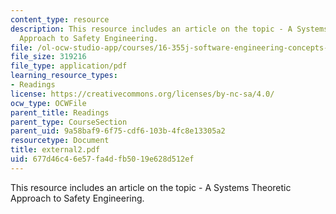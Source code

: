 ```yaml
---
content_type: resource
description: This resource includes an article on the topic - A Systems Theoretic
  Approach to Safety Engineering.
file: /ol-ocw-studio-app/courses/16-355j-software-engineering-concepts-fall-2005/677d46c46e57fa4dfb5019e628d512ef_external2.pdf
file_size: 319216
file_type: application/pdf
learning_resource_types:
- Readings
license: https://creativecommons.org/licenses/by-nc-sa/4.0/
ocw_type: OCWFile
parent_title: Readings
parent_type: CourseSection
parent_uid: 9a58baf9-6f75-cdf6-103b-4fc8e13305a2
resourcetype: Document
title: external2.pdf
uid: 677d46c4-6e57-fa4d-fb50-19e628d512ef
---
```

This resource includes an article on the topic - A Systems Theoretic Approach to Safety Engineering.